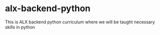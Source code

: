 # alx-backend-python
This is ALX backend python curriculum where we will be taught necessary skills in python 
